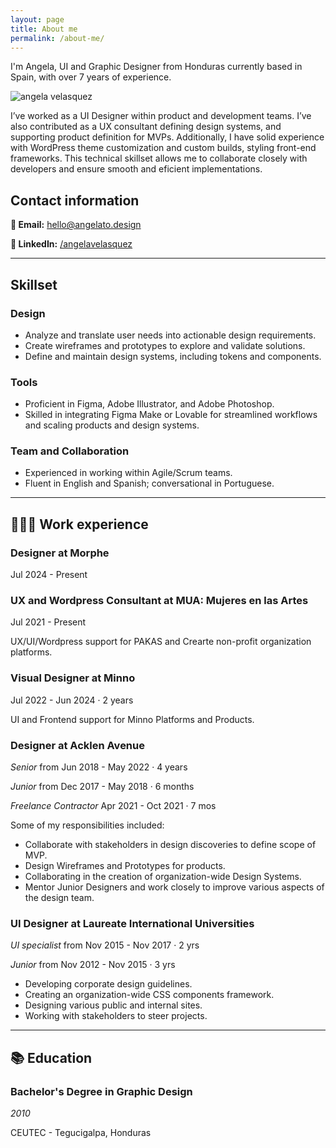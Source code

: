 ```yaml
---
layout: page
title: About me
permalink: /about-me/
---
```

I'm Angela, UI and Graphic Designer from Honduras currently based in Spain, with over 7 years of experience.

![angela velasquez](../images/img-angela-landscape.png)


I’ve worked as a UI Designer within product and development teams. I’ve also contributed as a UX consultant defining design systems, and supporting product definition for MVPs. Additionally, I have solid experience with WordPress theme customization and custom builds, styling front-end frameworks. This technical skillset allows me to collaborate closely with developers and ensure smooth and eficient implementations.

## Contact information

**📧 Email:** [hello@angelato.design](mailto:hello@angelato.design)

**🔗 LinkedIn:** [/angelavelasquez](https://www.linkedin.com/in/angelavelasquez/)

---

## Skillset 

### Design

- Analyze and translate user needs into actionable design requirements.
- Create wireframes and prototypes to explore and validate solutions.
- Define and maintain design systems, including tokens and components.

### Tools

- Proficient in Figma, Adobe Illustrator, and Adobe Photoshop.
- Skilled in integrating Figma Make or Lovable for streamlined workflows and scaling products and design systems.

### Team and Collaboration

- Experienced in working within Agile/Scrum teams.
- Fluent in English and Spanish; conversational in Portuguese.



---

## **👩🏻‍💻** Work experience

### Designer at Morphe

Jul 2024 - Present 

### **UX and Wordpress Consultant at MUA: Mujeres en las Artes**

Jul 2021 - Present 

UX/UI/Wordpress support for PAKAS and Crearte non-profit organization platforms.

### Visual Designer at Minno

Jul 2022 - Jun 2024 · 2 years

UI and Frontend support for Minno Platforms and Products.

### Designer at Acklen Avenue

_Senior_ from Jun 2018 - May 2022 · 4 years

_Junior_ from Dec 2017 - May 2018 · 6 months

_Freelance Contractor_ Apr 2021 - Oct 2021 · 7 mos 

Some of my responsibilities included:

- Collaborate with stakeholders in design discoveries to define scope of MVP.
- Design Wireframes and Prototypes for products.
- Collaborating in the creation of organization-wide Design Systems.
- Mentor Junior Designers and work closely to improve various aspects of the design team.


### UI Designer at Laureate International Universities

_UI specialist_ from Nov 2015 - Nov 2017 · 2 yrs

_Junior_ from Nov 2012 - Nov 2015 · 3 yrs

- Developing corporate design guidelines.
- Creating an organization-wide CSS components framework.
- Designing various public and internal sites.
- Working with stakeholders to steer projects.


---

## 📚 Education

### **Bachelor's Degree in Graphic Design**

*2010* 

CEUTEC - Tegucigalpa, Honduras
